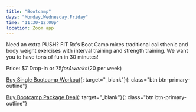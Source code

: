 ```yaml
---
title: "Bootcamp"
days: "Monday,Wednesday,Friday"
time: "11:30-12:00p"
location: Zoom app
---
```

Need an extra PUSH? FIT Rx's Boot Camp mixes traditional calisthenic and body weight exercises with interval training and strength training. We want you to have tons of fun in 30 minutes!

Price:
$7 Drop-in or $75 for 4 weeks ($20 per week)

[Buy Single Bootcamp Workout](https://app.acuityscheduling.com/schedule.php?owner=16546307&appointmentType=14797117){: target="_blank"}{: class="btn btn-primary-outline"}

[Buy Bootcamp Package Deal](https://app.acuityscheduling.com/catalog.php?owner=16546307&category=Bootcamp+Packages+%28Virtual+via+Zoom%29){: target="_blank"}{: class="btn btn-primary-outline"}